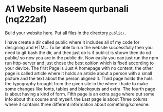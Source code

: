 A1 Website
Naseem qurbanali (nq222af)
=================

Build your website here. Put all files in the directory `public/`.

I have create a dir called public where it includes all of my code for designing and HTML.
To be able to run the website successfully then you need to git bash the dir, and then just do ls if public/ is shown then do cd public/ so now you are in the public dir.
Now easliy you can just run the npm run http-server and just chose the best opition which is fixed according to your device.
The first Page is Just A homepage with no content, the other page is called article where it holds an article about a person with a small picture and the text about the person aligned it.
Third page holds the hols the typography brought from the given site in the where i hade to make some changes like fonts, tables and blackqouts and extra.
The fourth page is about having a kind of form.
Fifth page is an extra page where put some info about this course and myself.
the Last page is about Three colums where it contains three different information about something/someone.


